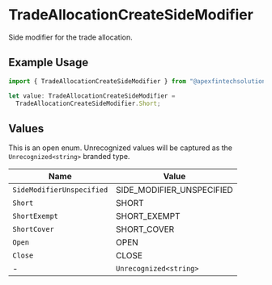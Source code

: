 # TradeAllocationCreateSideModifier

Side modifier for the trade allocation.

## Example Usage

```typescript
import { TradeAllocationCreateSideModifier } from "@apexfintechsolutions/ascend-sdk/models/components";

let value: TradeAllocationCreateSideModifier =
  TradeAllocationCreateSideModifier.Short;
```

## Values

This is an open enum. Unrecognized values will be captured as the `Unrecognized<string>` branded type.

| Name                      | Value                     |
| ------------------------- | ------------------------- |
| `SideModifierUnspecified` | SIDE_MODIFIER_UNSPECIFIED |
| `Short`                   | SHORT                     |
| `ShortExempt`             | SHORT_EXEMPT              |
| `ShortCover`              | SHORT_COVER               |
| `Open`                    | OPEN                      |
| `Close`                   | CLOSE                     |
| -                         | `Unrecognized<string>`    |